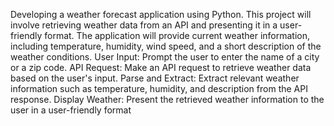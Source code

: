 Developing a weather forecast application using Python. This project will involve
retrieving weather data from an API and presenting it in a user-friendly format. The
application will provide current weather information, including temperature, humidity,
wind speed, and a short description of the weather conditions.
User Input: Prompt the user to enter the name of a city or a zip code.
API Request: Make an API request to retrieve weather data based on the user's input.
Parse and Extract: Extract relevant weather information such as temperature, humidity,
and description from the API response.
Display Weather: Present the retrieved weather information to the user in a user-friendly
format
